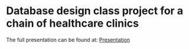 # Database design class project for a chain of healthcare clinics

The full presentation can be found at: [Presentation](../blob/master/ProjectPresentation.pdf) 
